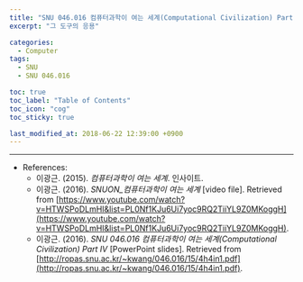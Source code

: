 ```yaml
---
title: "SNU 046.016 컴퓨터과학이 여는 세계(Computational Civilization) Part IV"
excerpt: "그 도구의 응용"

categories:
  - Computer
tags:
  - SNU
  - SNU 046.016

toc: true 
toc_label: "Table of Contents" 
toc_icon: "cog"
toc_sticky: true 

last_modified_at: 2018-06-22 12:39:00 +0900
---
```



*** 

* References: 
    * 이광근. (2015). *컴퓨터과학이 여는 세계*. 인사이트.
    * 이광근. (2016). *SNUON_컴퓨터과학이 여는 세계* [video file]. Retrieved from [https://www.youtube.com/watch?v=HTWSPoDLmHI&list=PL0Nf1KJu6Ui7yoc9RQ2TiiYL9Z0MKoggH](https://www.youtube.com/watch?v=HTWSPoDLmHI&list=PL0Nf1KJu6Ui7yoc9RQ2TiiYL9Z0MKoggH).
    * 이광근. (2016). *SNU 046.016 컴퓨터과학이 여는 세계(Computational Civilization) Part IV* [PowerPoint slides]. Retrieved from [http://ropas.snu.ac.kr/~kwang/046.016/15/4h4in1.pdf](http://ropas.snu.ac.kr/~kwang/046.016/15/4h4in1.pdf).
